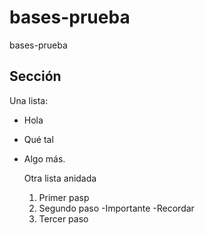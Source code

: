 # bases-prueba
bases-prueba

## Sección 
Una lista:
- Hola
- Qué tal
- Algo más.

  Otra lista anidada
  1. Primer pasp
  2. Segundo paso
     -Importante
     -Recordar
  3. Tercer paso
